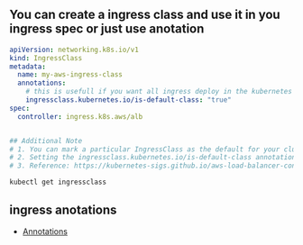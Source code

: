 ## You can create a ingress class and use it in you ingress spec or just use anotation
```yaml
apiVersion: networking.k8s.io/v1
kind: IngressClass
metadata:
  name: my-aws-ingress-class
  annotations:
    # this is usefull if you want all ingress deploy in the kubernetes cluster are ALB by default.
    ingressclass.kubernetes.io/is-default-class: "true"
spec:
  controller: ingress.k8s.aws/alb


## Additional Note
# 1. You can mark a particular IngressClass as the default for your cluster. 
# 2. Setting the ingressclass.kubernetes.io/is-default-class annotation to true on an IngressClass resource will ensure that new Ingresses without an spec.ingressClassName field specified will be assigned this default IngressClass.  
# 3. Reference: https://kubernetes-sigs.github.io/aws-load-balancer-controller/v2.3/guide/ingress/ingress_class/
```

```
kubectl get ingressclass
```

## ingress anotations
- [Annotations](https://kubernetes-sigs.github.io/aws-load-balancer-controller/latest/guide/ingress/annotations/)
